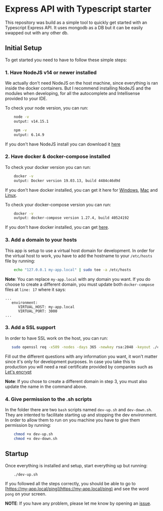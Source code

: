 # Express API with Typescript starter

This repository was build as a simple tool to quickly get started with an Typescript Express API.
It uses mongodb as a DB but it can be easily swapped out with any other db.

## Initial Setup

To get started you need to have to follow these simple steps:

### 1. Have NodeJS v14 or newer installed

We actually don't need NodeJS on the host machine, since everything is ran inside the docker containers. But I recommend installing NodeJS and the modules when developing, for all the autocomplete and Intellisense provided to your IDE.

To check your node version, you can run:

```bash
    node -v
    output: v14.15.1
```

```bash
    npm -v
    output: 6.14.9
```

If you don't have NodeJS install you can download it [here](https://nodejs.org/en/download/)

### 2. Have docker & docker-compose installed

To check your docker version you can run:

```bash
    docker -v
    output: Docker version 19.03.13, build 4484c46d9d
```

If you don't have docker installed, you can get it here for [Windows](https://docs.docker.com/docker-for-windows/install/), [Mac](https://docs.docker.com/docker-for-mac/install/) and [Linux](https://docs.docker.com/engine/install/ubuntu/#install-using-the-convenience-script).

To check your docker-compose version you can run:

```bash
    docker -v
    output: docker-compose version 1.27.4, build 40524192
```

If you don't have docker installed, you can get [here](https://docs.docker.com/compose/install/).

### 3. Add a domain to your hosts

This app is setup to use a virtual host domain for development. In order for the virtual host to work, you have to add the hostname to your `/etc/hosts` file by running:

```bash
    echo "127.0.0.1 my-app.local" | sudo tee -a /etc/hosts
```

**Note**: You can replace `my-app.local` with any domain you want. If you do choose to create a different domain, you must update both `docker-compose` files at `line: 17` where it says:

```docker-compose
...
   environment:
      VIRTUAL_HOST: my-app.local
      VIRTUAL_PORT: 3000
...
```

### 3. Add a SSL support

In order to have SSL work on the host, you can run:

```bash
   sudo openssl req -x509 -nodes -days 365 -newkey rsa:2048 -keyout ./certs/my-app.local.key -out ./certs/my-app.local.crt
```

Fill out the different questions with any information you want, it won't matter since it's only for development purposes. In case you take this to production you will need a real certificate provided by companies such as [Let's encrypt](https://letsencrypt.org/)

**Note**: If you chose to create a different domain in step 3, you must also update the name in the command above.

### 4. Give permission to the .sh scripts

In the folder there are two `bash` scripts named `dev-up.sh` and `dev-down.sh`. They are intented to facilitate starting up and stopping the dev environment. In order to allow them to run on you machine you have to give them permission by running:

```bash
    chmod +x dev-up.sh
    chmod +x dev-down.sh
```

## Startup

Once everything is installed and setup, start everything up but running:

```bash
    ./dev-up.sh
```

If you followed all the steps correctly, you should be able to go to [https://my-app.local/ping](https://my-app.local/ping) and see the word `pong` on your screen.

**NOTE**: If you have any problem, please let me know by opening an [issue](https://github.com/IonutMorariu/express-typescript-api/issues/new).
